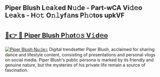## Piper Blush L𝚎a𝚔ed N𝚞𝚍e - Part-wCA Vi𝚍𝚎o L𝚎a𝚔s - H𝚘𝚝 O𝚗𝚕yf𝚊ns P𝚑𝚘tos upkVF

# <h2><a href="http://kfat4t.oniu.top/?m=Piper+Blush">🔗👉 🔴 Piper Blush P𝚑ot𝚘𝚜 V𝚒d𝚎o</a></h2>

[![Piper Blush Nu𝚍e𝚜](https://i.imgur.com/0qMVB7G.gif)](http://kfat4t.oniu.top/?m=Piper+Blush)
Digital trendsetter Piper Blush, acclaimed for sharing dance and lifestyle content, consisting of presentations and personal vlogs on social media. Piper Blush's public persona is marked by its friendly and genuine nature, but the mysteries of his private life remain a source of fascination.  
